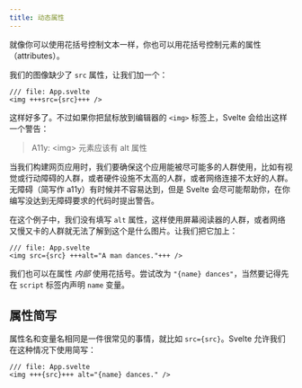 ```yaml
---
title: 动态属性
---
```


就像你可以使用花括号控制文本一样，你也可以用花括号控制元素的属性（attributes）。

我们的图像缺少了 `src` 属性，让我们加一个：

```svelte
/// file: App.svelte
<img +++src={src}+++ />
```

这样好多了。不过如果你把鼠标放到编辑器的 `<img>` 标签上，Svelte 会给出这样一个警告：

> A11y: &lt;img&gt; 元素应该有 alt 属性

当我们构建网页应用时，我们要确保这个应用能被尽可能多的人群使用，比如有视觉或行动障碍的人群，或者硬件设施不太高的人群，或者网络连接不太好的人群。无障碍（简写作 a11y）有时候并不容易达到，但是 Svelte 会尽可能帮助你，在你编写没达到无障碍要求的代码时提出警告。

在这个例子中，我们没有填写 `alt` 属性，这样使用屏幕阅读器的人群，或者网络又慢又卡的人群就无法了解到这个是什么图片。让我们把它加上：

```svelte
/// file: App.svelte
<img src={src} +++alt="A man dances."+++ />
```

我们也可以在属性 _内部_ 使用花括号。尝试改为 `"{name} dances"`，当然要记得先在 `script` 标签内声明 `name` 变量。

## 属性简写

属性名和变量名相同是一件很常见的事情，就比如 `src={src}`。Svelte 允许我们在这种情况下使用简写：

```svelte
/// file: App.svelte
<img +++{src}+++ alt="{name} dances." />
```
